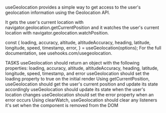 useGeolocation provides a simple way to get access to the user's geolocation information using the Geolocation API.

It gets the user's current location with navigator.geolocation.getCurrentPosition and it watches the user's current location with navigator.geolocation.watchPosition.

const { 
  loading,
  accuracy,
  altitude,
  altitudeAccuracy,
  heading,
  latitude,
  longitude,
  speed,
  timestamp,
  error,
} = useGeolocation(options);
For the full documentation, see usehooks.com/usegeolocation.

TASKS
useGeolocation should return an object with the following properties: loading, accuracy, altitude, altitudeAccuracy, heading, latitude, longitude, speed, timestamp, and error
useGeolocation should set the loading property to true on the initial render
Using getCurrentPosition, useGeolocation should get the user's current position and update its state accordingly
useGeolocation should update its state when the user's location changes
useGeolocation should set the error property when an error occurs
Using clearWatch, useGeolocation should clear any listeners it's set when the component is removed from the DOM
